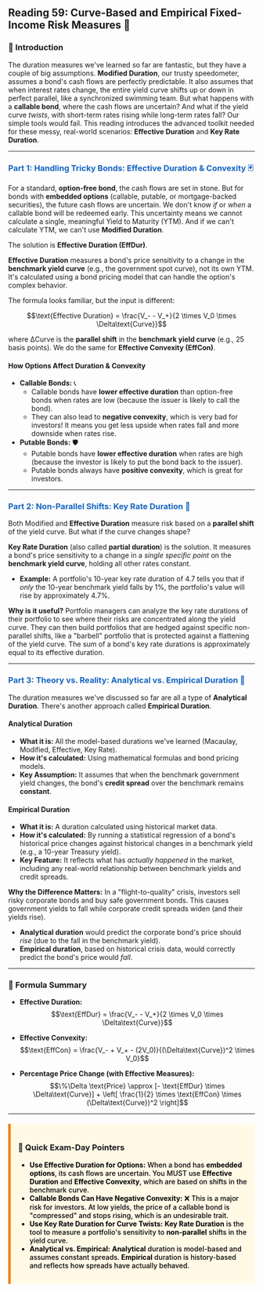 ## Reading 59: Curve-Based and Empirical Fixed-Income Risk Measures 🧩

### 🎯 Introduction

The duration measures we've learned so far are fantastic, but they have a couple of big assumptions. **Modified Duration**, our trusty speedometer, assumes a bond's cash flows are perfectly predictable. It also assumes that when interest rates change, the entire yield curve shifts up or down in perfect parallel, like a synchronized swimming team. But what happens with a **callable bond**, where the cash flows are uncertain? And what if the yield curve *twists*, with short-term rates rising while long-term rates fall? Our simple tools would fail. This reading introduces the advanced toolkit needed for these messy, real-world scenarios: **Effective Duration** and **Key Rate Duration**.

-----

### <span style="color: #1565C0;">Part 1: Handling Tricky Bonds: **Effective Duration** & **Convexity** 🃏</span>

For a standard, **option-free bond**, the cash flows are set in stone. But for bonds with **embedded options** (callable, putable, or mortgage-backed securities), the future cash flows are uncertain. We don't know *if* or *when* a callable bond will be redeemed early. This uncertainty means we cannot calculate a single, meaningful Yield to Maturity (YTM). And if we can't calculate YTM, we can't use **Modified Duration**.

The solution is **Effective Duration (EffDur)**.

**Effective Duration** measures a bond's price sensitivity to a change in the **benchmark yield curve** (e.g., the government spot curve), not its own YTM. It's calculated using a bond pricing model that can handle the option's complex behavior.

The formula looks familiar, but the input is different:

$$\text{Effective Duration} = \frac{V_- - V_+}{2 \times V_0 \times \Delta\text{Curve}}$$

where ΔCurve is the **parallel shift** in the **benchmark yield curve** (e.g., 25 basis points). We do the same for **Effective Convexity (EffCon)**.

#### **How Options Affect Duration & Convexity**

* **Callable Bonds:** 📞
    * Callable bonds have **lower effective duration** than option-free bonds when rates are low (because the issuer is likely to call the bond).
    * They can also lead to **negative convexity**, which is very bad for investors! It means you get less upside when rates fall and more downside when rates rise.
* **Putable Bonds:** 🛡️
    * Putable bonds have **lower effective duration** when rates are high (because the investor is likely to put the bond back to the issuer).
    * Putable bonds always have **positive convexity**, which is great for investors.

---

### <span style="color: #1565C0;">Part 2: Non-Parallel Shifts: **Key Rate Duration** 📐</span>

Both Modified and **Effective Duration** measure risk based on a **parallel shift** of the yield curve. But what if the curve changes shape?

**Key Rate Duration** (also called **partial duration**) is the solution. It measures a bond's price sensitivity to a change in a *single specific point* on the **benchmark yield curve**, holding all other rates constant.

* **Example:** A portfolio's 10-year key rate duration of 4.7 tells you that if *only* the 10-year benchmark yield falls by 1%, the portfolio's value will rise by approximately 4.7%.

**Why is it useful?**
Portfolio managers can analyze the key rate durations of their portfolio to see where their risks are concentrated along the yield curve. They can then build portfolios that are hedged against specific non-parallel shifts, like a "barbell" portfolio that is protected against a flattening of the yield curve. The sum of a bond's key rate durations is approximately equal to its effective duration.

-----

### <span style="color: #1565C0;">Part 3: Theory vs. Reality: Analytical vs. **Empirical Duration** 🔬</span>

The duration measures we've discussed so far are all a type of **Analytical Duration**. There's another approach called **Empirical Duration**.

#### **Analytical Duration**

* **What it is:** All the model-based durations we've learned (Macaulay, Modified, Effective, Key Rate).
* **How it's calculated:** Using mathematical formulas and bond pricing models.
* **Key Assumption:** It assumes that when the benchmark government yield changes, the bond's **credit spread** over the benchmark remains **constant**.

#### **Empirical Duration**

* **What it is:** A duration calculated using historical market data.
* **How it's calculated:** By running a statistical regression of a bond's historical price changes against historical changes in a benchmark yield (e.g., a 10-year Treasury yield).
* **Key Feature:** It reflects what has *actually happened* in the market, including any real-world relationship between benchmark yields and credit spreads.

**Why the Difference Matters:**
In a "flight-to-quality" crisis, investors sell risky corporate bonds and buy safe government bonds. This causes government yields to fall while corporate credit spreads widen (and their yields rise).
* **Analytical duration** would predict the corporate bond's price should *rise* (due to the fall in the benchmark yield).
* **Empirical duration**, based on historical crisis data, would correctly predict the bond's price would *fall*.

---

### 🧪 Formula Summary

* **Effective Duration:**
$$\text{EffDur} = \frac{V_- - V_+}{2 \times V_0 \times \Delta\text{Curve}}$$

* **Effective Convexity:**
$$\text{EffCon} = \frac{V_- + V_+ - (2V_0)}{(\Delta\text{Curve})^2 \times V_0}$$

* **Percentage Price Change (with Effective Measures):**
$$\%\Delta \text{Price} \approx [- \text{EffDur} \times \Delta\text{Curve}] + \left[ \frac{1}{2} \times \text{EffCon} \times (\Delta\text{Curve})^2 \right]$$

---

<div style="background-color: #FFF9E6; border-left: 5px solid #F57C00; padding: 15px; margin: 20px 0;">

### 🎯 Quick Exam-Day Pointers

<div style="color: #000000; font-weight: 500;">

* **Use Effective Duration for Options:** When a bond has **embedded options**, its cash flows are uncertain. You MUST use **Effective Duration** and **Effective Convexity**, which are based on shifts in the benchmark curve.
* **Callable Bonds Can Have Negative Convexity:** ❌ This is a major risk for investors. At low yields, the price of a callable bond is "compressed" and stops rising, which is an undesirable trait.
* **Use Key Rate Duration for Curve Twists:** **Key Rate Duration** is the tool to measure a portfolio's sensitivity to **non-parallel** shifts in the yield curve.
* **Analytical vs. Empirical:** **Analytical** duration is model-based and assumes constant spreads. **Empirical** duration is history-based and reflects how spreads have actually behaved.

</div>
</div>